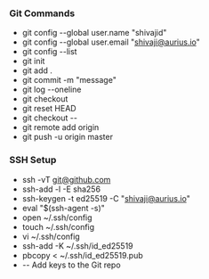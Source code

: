 ### Git Commands
- git config --global user.name "shivajid"
- git config --global user.email "shivaji@aurius.io"
- git config --list
- git init
- git add .
- git commit -m "message"
- git log --oneline
- git checkout *<branchname> <filename>*
- git reset HEAD <filename> 
- git checkout -- <filename>
- git remote add origin <ssh orgiin repo>
- git push -u origin master

### SSH Setup
- ssh -vT git@github.com
- ssh-add -l -E sha256
- ssh-keygen -t ed25519 -C "shivaji@aurius.io"
- eval "$(ssh-agent -s)"
- open ~/.ssh/config
- touch ~/.ssh/config
- vi ~/.ssh/config
-  ssh-add -K ~/.ssh/id_ed25519
-  pbcopy < ~/.ssh/id_ed25519.pub
-  -- Add keys to the Git repo

